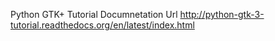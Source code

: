 Python GTK+ Tutorial Documnetation Url
http://python-gtk-3-tutorial.readthedocs.org/en/latest/index.html

